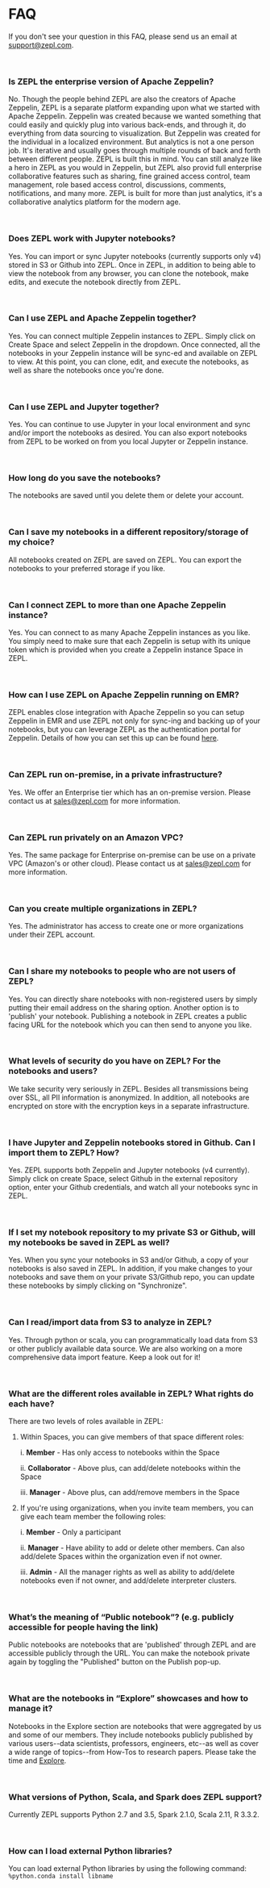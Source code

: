 # FAQ

If you don't see your question in this FAQ, please send us an email at [support@zepl.com](mailto:support@zepl.com).

<br />

### Is ZEPL the enterprise version of Apache Zeppelin?
No. Though the people behind ZEPL are also the creators of Apache Zeppelin, ZEPL is a separate platform expanding upon what we started with Apache Zeppelin.
Zeppelin was created because we wanted something that could easily and quickly plug into various back-ends, and through it, do everything from data sourcing to visualization.
But Zeppelin was created for the individual in a localized environment. But analytics is not a one person job.
It's iterative and usually goes through multiple rounds of back and forth between different people.
ZEPL is built this in mind.
You can still analyze like a hero in ZEPL as you would in Zeppelin, but ZEPL also provid full enterprise collaborative features such as sharing, fine grained access control, team management, role based access control, discussions, comments, notifications, and many more.
ZEPL is built for more than just analytics, it's a collaborative analytics platform for the modern age.

<br />

### Does ZEPL work with Jupyter notebooks?
Yes. You can import or sync Jupyter notebooks (currently supports only v4) stored in S3 or Github into ZEPL.
Once in ZEPL, in addition to being able to view the notebook from any browser, you can clone the notebook, make edits, and execute the notebook directly from ZEPL.

<br />

### Can I use ZEPL and Apache Zeppelin together?
Yes. You can connect multiple Zeppelin instances to ZEPL.
Simply click on Create Space and select Zeppelin in the dropdown.
Once connected, all the notebooks in your Zeppelin instance will be sync-ed and available on ZEPL to view.
At this point, you can clone, edit, and execute the notebooks, as well as share the notebooks once you're done.

<br />

### Can I use ZEPL and Jupyter together?
Yes. You can continue to use Jupyter in your local environment and sync and/or import the notebooks as desired.
You can also export notebooks from ZEPL to be worked on from you local Jupyter or Zeppelin instance.

<br />

### How long do you save the notebooks?
The notebooks are saved until you delete them or delete your account.

<br />

### Can I save my notebooks in a different repository/storage of my choice?
All notebooks created on ZEPL are saved on ZEPL. You can export the notebooks to your preferred storage if you like.

<br />

### Can I connect ZEPL to more than one Apache Zeppelin instance?
Yes. You can connect to as many Apache Zeppelin instances as you like.
You simply need to make sure that each Zeppelin is setup with its unique token which is provided when you create a Zeppelin instance Space in ZEPL.

<br />

### How can I use ZEPL on Apache Zeppelin running on EMR?
ZEPL enables close integration with Apache Zeppelin so you can setup Zeppelin in EMR and use ZEPL not only for sync-ing and backing up of your notebooks, but you can leverage ZEPL as the authentication portal for Zeppelin.
Details of how you can set this up can be found [here](https://www.zepl.com/spaces/S3pWITo5J/7a3f177ff7da4359938aea3a69d2ca73).

<br />

### Can ZEPL run on-premise, in a private infrastructure?
Yes. We offer an Enterprise tier which has an on-premise version.
Please contact us at [sales@zepl.com](mailto:sales@zepl.com) for more information.

<br />

### Can ZEPL run privately on an Amazon VPC?
Yes. The same package for Enterprise on-premise can be use on a private VPC (Amazon's or other cloud).
Please contact us at [sales@zepl.com](mailto:sales@zepl.com) for more information.

<br />

### Can you create multiple organizations in ZEPL?
Yes. The administrator has access to create one or more organizations under their ZEPL account.

<br />

### Can I share my notebooks to people who are not users of ZEPL?
Yes. You can directly share notebooks with non-registered users by simply putting their email address on the sharing option.
Another option is to 'publish' your notebook.
Publishing a notebook in ZEPL creates a public facing URL for the notebook which you can then send to anyone you like.

<br />

### What levels of security do you have on ZEPL? For the notebooks and users?
We take security very seriously in ZEPL. Besides all transmissions being over SSL, all PII information is anonymized.
In addition, all notebooks are encrypted on store with the encryption keys in a separate infrastructure.

<br />

### I have Jupyter and Zeppelin notebooks stored in Github. Can I import them to ZEPL? How?
Yes. ZEPL supports both Zeppelin and Jupyter notebooks (v4 currently).
Simply click on create Space, select Github in the external repository option, enter your Github credentials, and watch all your notebooks sync in ZEPL.

<br />

### If I set my notebook repository to my private S3 or Github, will my notebooks be saved in ZEPL as well?
Yes. When you sync your notebooks in S3 and/or Github, a copy of your notebooks is also saved in ZEPL.
In addition, if you make changes to your notebooks and save them on your private S3/Github repo, you can update these notebooks by simply clicking on "Synchronize".

<br />

### Can I read/import data from S3 to analyze in ZEPL?
Yes. Through python or scala, you can programmatically load data from S3 or other publicly available data source.
We are also working on a more comprehensive data import feature. Keep a look out for it!

<br />

### What are the different roles available in ZEPL? What rights do each have?
There are two levels of roles available in ZEPL:

1. Within Spaces, you can give members of that space different roles:

    i. **Member** - Has only access to notebooks within the Space

    ii. **Collaborator** - Above plus, can add/delete notebooks within the Space

    iii. **Manager** - Above plus, can add/remove members in the Space

2. If you're using organizations, when you invite team members, you can give each team member the following roles:

    i. **Member** - Only a participant

    ii. **Manager** - Have ability to add or delete other members. Can also add/delete Spaces within the organization even if not owner.

    iii. **Admin** - All the manager rights as well as ability to add/delete notebooks even if not owner, and add/delete interpreter clusters.

<br />

### What’s the meaning of “Public notebook”? (e.g. publicly accessible for people having the link)
Public notebooks are notebooks that are 'published' through ZEPL and are accessible publicly through the URL.
You can make the notebook private again by toggling the "Published" button on the Publish pop-up.

<br />

### What are the notebooks in “Explore” showcases and how to manage it?
Notebooks in the Explore section are notebooks that were aggregated by us and some of our members.
They include notebooks publicly published by various users--data scientists, professors, engineers, etc--as well as cover a wide range of topics--from How-Tos to research papers.
Please take the time and [Explore](https://www.zepl.com/explore).

<br />

### What versions of Python, Scala, and Spark does ZEPL support?
Currently ZEPL supports Python 2.7 and 3.5, Spark 2.1.0, Scala 2.11, R 3.3.2.

<br />

### How can I load external Python libraries?
You can load external Python libraries by using the following command: ``%python.conda install libname``
